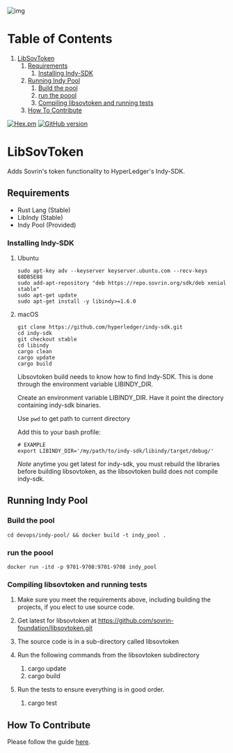 ![img](https://github.com/sovrin-foundation/sovrin/blob/master/banner.png)

# Table of Contents

1.  [LibSovToken](#orged7f66f)
    1.  [Requirements](#requirements)
        1.  [Installing Indy-SDK](#installing-indy-sdk)
    2.  [Running Indy Pool](#running-indy-pool)
        1.  [Build the pool](#build-the-pool)
        2.  [run the poool](#run-the-poool)
        3.  [Compiling libsovtoken and running tests](#compiling-libsovtoken-and-running-tests)
    3.  [How To Contribute](#how-to-contribute)

<a href="https://www.apache.org/licenses/LICENSE-2.0.txt" target="_blank">![Hex.pm](https://img.shields.io/hexpm/l/plug.svg?style=plastic)</a>
<a href="https://badge.fury.io/gh/sovrin-foundation%2Flibsovtoken">[![GitHub version](https://badge.fury.io/gh/sovrin-foundation%2Flibsovtoken.svg)](https://badge.fury.io/gh/sovrin-foundation%2Flibsovtoken)</a>

<a id="orged7f66f"></a>

# LibSovToken

Adds Sovrin's token functionality to HyperLedger's Indy-SDK. 


<a id="requirements"></a>

## Requirements

-   Rust Lang (Stable)
-   LibIndy (Stable)
-   Indy Pool (Provided)


<a id="installing-indy-sdk"></a>

### Installing Indy-SDK

1.  Ubuntu

        sudo apt-key adv --keyserver keyserver.ubuntu.com --recv-keys 68DB5E88
        sudo add-apt-repository "deb https://repo.sovrin.org/sdk/deb xenial stable"
        sudo apt-get update
        sudo apt-get install -y libindy>=1.6.0

2.  macOS

        git clone https://github.com/hyperledger/indy-sdk.git
        cd indy-sdk
        git checkout stable 
        cd libindy
        cargo clean 
        cargo update
        cargo build
    
    Libsovtoken build needs to know how to find Indy-SDK. This is done
    through the environment variable LIBINDY_DIR.
    
    Create an environment variable LIBINDY_DIR. Have it point the directory
    containing indy-sdk binaries.
    
    Use `pwd` to get path to current directory
    
    Add this to your bash profile:
    
        # EXAMPLE 
        export LIBINDY_DIR='/my/path/to/indy-sdk/libindy/target/debug/'
    
    *Note* anytime you get latest for indy-sdk, you must rebuild the
    libraries before building libsovtoken, as the libsovtoken build does not
    compile indy-sdk.


<a id="running-indy-pool"></a>

## Running Indy Pool


<a id="build-the-pool"></a>

### Build the pool

    cd devops/indy-pool/ && docker build -t indy_pool . 


<a id="run-the-poool"></a>

### run the poool

    docker run -itd -p 9701-9708:9701-9708 indy_pool


<a id="compiling-libsovtoken-and-running-tests"></a>

### Compiling libsovtoken and running tests

1.  Make sure you meet the requirements above, including building the
    projects, if you elect to use source code.
2.  Get latest for libsovtoken at
    <https://github.com/sovrin-foundation/libsovtoken.git>
3.  The source code is in a sub-directory called libsovtoken
4.  Run the following commands from the libsovtoken subdirectory
    1.  cargo update
    2.  cargo build

5.  Run the tests to ensure everything is in good order.
    1.  cargo test


<a id="how-to-contribute"></a>

## How To Contribute

Please follow the guide [here](./doc/pull-request.md).

